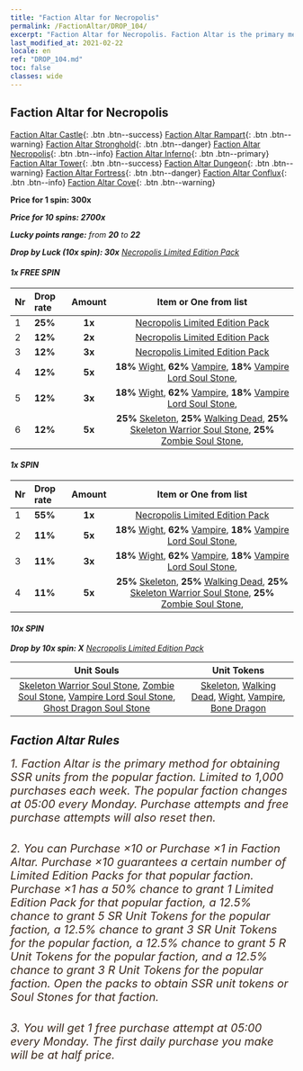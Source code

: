 ```yaml
---
title: "Faction Altar for Necropolis"
permalink: /FactionAltar/DROP_104/
excerpt: "Faction Altar for Necropolis. Faction Altar is the primary method for obtaining SSR units from the popular faction. Limited to 1,000 purchases each week. The popular faction changes at 05:00 every Monday. Purchase attempts and free purchase attempts will also reset then."
last_modified_at: 2021-02-22
locale: en
ref: "DROP_104.md"
toc: false
classes: wide
---
```


##  Faction Altar for **Necropolis**

  [Faction Altar Castle](/FactionAltar/DROP_101/){: .btn .btn--success} [Faction Altar Rampart](/FactionAltar/DROP_102/){: .btn .btn--warning} [Faction Altar Stronghold](/FactionAltar/DROP_103/){: .btn .btn--danger} [Faction Altar Necropolis](/FactionAltar/DROP_104/){: .btn .btn--info} [Faction Altar Inferno](/FactionAltar/DROP_105/){: .btn .btn--primary} [Faction Altar Tower](/FactionAltar/DROP_106/){: .btn .btn--success} [Faction Altar Dungeon](/FactionAltar/DROP_107/){: .btn .btn--warning} [Faction Altar Fortress](/FactionAltar/DROP_108/){: .btn .btn--danger} [Faction Altar Conflux](/FactionAltar/DROP_109/){: .btn .btn--info} [Faction Altar Cove](/FactionAltar/DROP_112/){: .btn .btn--warning} 

  **Price for 1 spin: 300x** <i class="fas fa-gem"/>

  **Price for 10 spins: 2700x** <i class="fas fa-gem"/>

  **Lucky points range:** from **20** to **22**

  **Drop by Luck (10x spin): 30x** [Necropolis Limited Edition Pack](/Items/con_924/)

####  1x FREE SPIN 

  |    Nr    |  Drop rate  |  Amount   |   Item or One from list  |
  |:---------|:------------|:---------:|:------------------------:|
  | 1 | **25%** | **1x** | [Necropolis Limited Edition Pack](/Items/con_924/) |
  | 2 | **12%** | **2x** | [Necropolis Limited Edition Pack](/Items/con_924/) |
  | 3 | **12%** | **3x** | [Necropolis Limited Edition Pack](/Items/con_924/) |
  | 4 | **12%** | **5x** |  **18%** [Wight](/Items/unt_141/),  **62%** [Vampire](/Items/unt_122/),  **18%** [Vampire Lord Soul Stone](/Items/unt_64/),  |
  | 5 | **12%** | **3x** |  **18%** [Wight](/Items/unt_141/),  **62%** [Vampire](/Items/unt_122/),  **18%** [Vampire Lord Soul Stone](/Items/unt_64/),  |
  | 6 | **12%** | **5x** |  **25%** [Skeleton](/Items/unt_80/),  **25%** [Walking Dead](/Items/unt_140/),  **25%** [Skeleton Warrior Soul Stone](/Items/unt_12/),  **25%** [Zombie Soul Stone](/Items/unt_27/),  |


####  1x SPIN 

  |    Nr    |  Drop rate  |  Amount   |   Item or One from list  |
  |:---------|:------------|:---------:|:------------------------:|
  | 1 | **55%** | **1x** | [Necropolis Limited Edition Pack](/Items/con_924/) |
  | 2 | **11%** | **5x** |  **18%** [Wight](/Items/unt_141/),  **62%** [Vampire](/Items/unt_122/),  **18%** [Vampire Lord Soul Stone](/Items/unt_64/),  |
  | 3 | **11%** | **3x** |  **18%** [Wight](/Items/unt_141/),  **62%** [Vampire](/Items/unt_122/),  **18%** [Vampire Lord Soul Stone](/Items/unt_64/),  |
  | 4 | **11%** | **5x** |  **25%** [Skeleton](/Items/unt_80/),  **25%** [Walking Dead](/Items/unt_140/),  **25%** [Skeleton Warrior Soul Stone](/Items/unt_12/),  **25%** [Zombie Soul Stone](/Items/unt_27/),  |


####  10x SPIN 

  **Drop by 10x spin: X** [Necropolis Limited Edition Pack](/Items/con_924/)

  |    Unit Souls    |  Unit Tokens  |
  |:----------------:|:-------------:|
  | [Skeleton Warrior Soul Stone](/Items/unt_12/), [Zombie Soul Stone](/Items/unt_27/), [Vampire Lord Soul Stone](/Items/unt_64/), [Ghost Dragon Soul Stone](/Items/unt_125/) | [Skeleton](/Items/unt_80/), [Walking Dead](/Items/unt_140/), [Wight](/Items/unt_141/), [Vampire](/Items/unt_122/), [Bone Dragon](/Items/unt_65/) |



## Faction Altar Rules

  <span style="color: #3c2a1e;font-size:20px">1. Faction Altar is the primary method for obtaining SSR units from the popular faction. Limited to 1,000 purchases each week. The popular faction changes at 05:00 every Monday. Purchase attempts and free purchase attempts will also reset then.</span><br/>

<br/>  <span style="color: #3c2a1e;font-size:20px">2. You can Purchase ×10 or Purchase ×1 in Faction Altar. Purchase ×10 guarantees a certain number of Limited Edition Packs for that popular faction. Purchase ×1 has a 50% chance to grant 1 Limited Edition Pack for that popular faction, a 12.5% chance to grant 5 SR Unit Tokens for the popular faction, a 12.5% chance to grant 3 SR Unit Tokens for the popular faction, a 12.5% chance to grant 5 R Unit Tokens for the popular faction, and a 12.5% chance to grant 3 R Unit Tokens for the popular faction. Open the packs to obtain SSR unit tokens or Soul Stones for that faction.</span>

<br/>  <span style="color: #3c2a1e;font-size:20px">3. You will get 1 free purchase attempt at 05:00 every Monday. The first daily purchase you make will be at half price.</span><br/>

<br/>